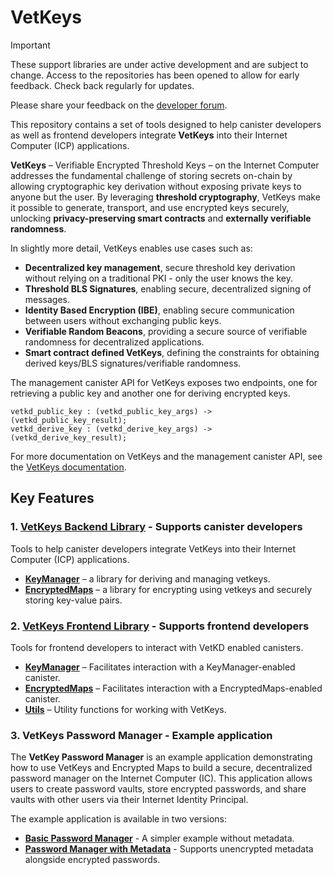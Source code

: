 # VetKeys

> [!IMPORTANT]  
> These support libraries are under active development and are subject to change. Access to the repositories has been opened to allow for early feedback. Check back regularly for updates.
>
> Please share your feedback on the [developer forum](https://forum.dfinity.org/t/threshold-key-derivation-privacy-on-the-ic/16560/179).

This repository contains a set of tools designed to help canister developers as well as frontend developers integrate **VetKeys** into their Internet Computer (ICP) applications.

**VetKeys** – Verifiable Encrypted Threshold Keys – on the Internet Computer addresses the fundamental challenge of storing secrets on-chain by allowing cryptographic key derivation without exposing private keys to anyone but the user. By leveraging **threshold cryptography**, VetKeys make it possible to generate, transport, and use encrypted keys securely, unlocking **privacy-preserving smart contracts** and **externally verifiable randomness**.

In slightly more detail, VetKeys enables use cases such as:

- **Decentralized key management**, secure threshold key derivation without relying on a traditional PKI - only the user knows the key.
- **Threshold BLS Signatures**, enabling secure, decentralized signing of messages.
- **Identity Based Encryption (IBE)**, enabling secure communication between users without exchanging public keys.
- **Verifiable Random Beacons**, providing a secure source of verifiable randomness for decentralized applications.
- **Smart contract defined VetKeys**, defining the constraints for obtaining derived keys/BLS signatures/verifiable randomness.

The management canister API for VetKeys exposes two endpoints, one for retrieving a public key and another one for deriving encrypted keys.

```
vetkd_public_key : (vetkd_public_key_args) -> (vetkd_public_key_result);
vetkd_derive_key : (vetkd_derive_key_args) -> (vetkd_derive_key_result);
```

For more documentation on VetKeys and the management canister API, see the [VetKeys documentation](https://internetcomputer.org/docs/building-apps/network-features/encryption/vetkeys).

## Key Features

### **1. [VetKeys Backend Library](./backend/ic_vetkeys/README.md)** - Supports canister developers

Tools to help canister developers integrate VetKeys into their Internet Computer (ICP) applications.

- **[KeyManager](./backend/ic_vetkeys/src/key_manager/README.md)** – a library for deriving and managing vetkeys.
- **[EncryptedMaps](./backend/ic_vetkeys/src/encrypted_maps/README.md)** – a library for encrypting using vetkeys and securely storing key-value pairs.

### **2. [VetKeys Frontend Library](./frontend/ic_vetkeys/README.md)** - Supports frontend developers

Tools for frontend developers to interact with VetKD enabled canisters.

- **[KeyManager](https://5lfyp-mqaaa-aaaag-aleqa-cai.icp0.io/classes/ic_vetkeys_tools.KeyManager.html)** – Facilitates interaction with a KeyManager-enabled canister.
- **[EncryptedMaps](https://5lfyp-mqaaa-aaaag-aleqa-cai.icp0.io/classes/ic_vetkeys_tools.EncryptedMaps.html)** – Facilitates interaction with a EncryptedMaps-enabled canister.
- **[Utils](./frontend/ic_vetkeys/src/utils/README.md)** – Utility functions for working with VetKeys.

### **3. VetKeys Password Manager** - Example application

The **VetKey Password Manager** is an example application demonstrating how to use VetKeys and Encrypted Maps to build a secure, decentralized password manager on the Internet Computer (IC). This application allows users to create password vaults, store encrypted passwords, and share vaults with other users via their Internet Identity Principal.

The example application is available in two versions:

- **[Basic Password Manager](./examples/password_manager/README.md)** - A simpler example without metadata.
- **[Password Manager with Metadata](./examples/password_manager_with_metadata/README.md)** - Supports unencrypted metadata alongside encrypted passwords.
